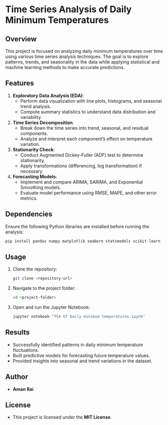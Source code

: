 # Time Series Analysis of Daily Minimum Temperatures

## Overview
This project is focused on analyzing daily minimum temperatures over time using various time series analysis techniques. The goal is to explore patterns, trends, and seasonality in the data while applying statistical and machine learning methods to make accurate predictions.

## Features
1. **Exploratory Data Analysis (EDA)**:
   - Perform data visualization with line plots, histograms, and seasonal trend analysis.
   - Compute summary statistics to understand data distribution and variability.
2. **Time Series Decomposition**:
   - Break down the time series into trend, seasonal, and residual components.
   - Analyze and interpret each component’s effect on temperature variation.
3. **Stationarity Check**:
   - Conduct Augmented Dickey-Fuller (ADF) test to determine stationarity.
   - Apply transformations (differencing, log transformation) if necessary.
4. **Forecasting Models**:
   - Implement and compare ARIMA, SARIMA, and Exponential Smoothing models.
   - Evaluate model performance using RMSE, MAPE, and other error metrics.
## Dependencies
Ensure the following Python libraries are installed before running the analysis:
```bash
pip install pandas numpy matplotlib seaborn statsmodels scikit-learn
```
## Usage
1. Clone the repository:
   ```bash
   git clone <repository-url>
   ```
2. Navigate to the project folder:
   ```bash
   cd <project-folder>
   ```
3. Open and run the Jupyter Notebook:
   ```bash
   jupyter notebook "TSA Of Daily minimum temperatures.ipynb"
   ```
## Results
- Successfully identified patterns in daily minimum temperature fluctuations.
- Built predictive models for forecasting future temperature values.
- Provided insights into seasonal and trend variations in the dataset.

## Author
- **Aman Rai**

## License
- This project is licensed under the **MIT License**.




